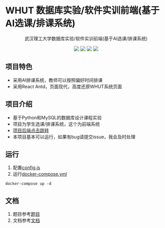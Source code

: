 # WHUT 数据库实验/软件实训前端(基于AI选课/排课系统)
<p align="center">武汉理工大学数据库实验/软件实训前端(基于AI选课/排课系统)</p>
<p align="center">
    <img src="https://img.shields.io/static/v1?label=%E5%BC%80%E5%8F%91%E6%97%B6%E9%97%B4&message=2024-2025&color=007bff"/>
    <img src="https://img.shields.io/static/v1?label=Python&message=3.10&color=e83e8c"/>
    <img src="https://img.shields.io/static/v1?label=MySQL&message=8.0.28&color=fd7e14"/>
    <a href="https://github.com/springbear2020/whut-data-mining-system" target="_blank">
        <img src="https://img.shields.io/static/v1?label=%E5%BC%80%E6%BA%90%E9%A1%B9%E7%9B%AE&message=database&color=20c997"/>
    </a>
</p>


## 项目特色
- 采用AI排课系统，教师可以按照偏好时间排课
- 采用React Antd，页面现代，高度还原WHUT系统页面

## 项目介绍

- 基于Python和MySQL的数据库设计课程实验
- 项目为学生选课/排课系统，这个为前端系统
- [项目后端点击跳转](https://github.com/NaClCode/database_backend)
- 本项目基本可以运行，如果有bug请提交issue，我会及时处理

## 运行
1. 配置[config.js](./nginx/html/js/config.js)
2. 运行[docker-compose.yml](docker-compose.yml)
```shell
docker-compose up -d
```
## 文档
1. 题目参考[题目](https://github.com/NaClCode/database_backend/doc/题目.docx)
2. 文档参考[文档](https://github.com/NaClCode/database_backend/doc/软件开发技术实训实验报告.pdf)